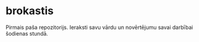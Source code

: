 # brokastis
Pirmais paša repozitorijs.
Ieraksti savu vārdu un novērtējumu savai darbībai šodienas stundā.
